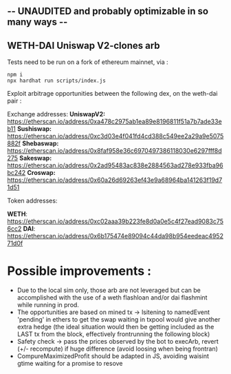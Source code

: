 -- UNAUDITED and probably optimizable in so many ways --
----------------------------------------------------------------------

## WETH-DAI Uniswap V2-clones arb

Tests need to be run on a fork of ethereum mainnet, via :

    npm i
    npx hardhat run scripts/index.js
    

Exploit arbitrage opportunities between the following dex, on the weth-dai pair :

Exchange addresses:
**UniswapV2:** https://etherscan.io/address/0xa478c2975ab1ea89e8196811f51a7b7ade33eb11
**Sushiswap:** https://etherscan.io/address/0xc3d03e4f041fd4cd388c549ee2a29a9e5075882f
**Shebaswap:** https://etherscan.io/address/0x8faf958e36c6970497386118030e6297fff8d275
**Sakeswap:** https://etherscan.io/address/0x2ad95483ac838e2884563ad278e933fba96bc242
**Croswap:** https://etherscan.io/address/0x60a26d69263ef43e9a68964ba141263f19d71d51

Token addresses:

**WETH**: https://etherscan.io/address/0xc02aaa39b223fe8d0a0e5c4f27ead9083c756cc2
**DAI**: https://etherscan.io/address/0x6b175474e89094c44da98b954eedeac495271d0f



# Possible improvements :
- Due to the local sim only, those arb are not leveraged but can be accomplished with
the use of a weth flashloan and/or dai flashmint while running in prod.
- The opportunities are based on mined tx -> lsitening to namedEvent 'pending' in ethers to
get the swap waiting in txpool would give another extra hedge (the ideal situation would then
be getting included as the LAST tx from the block, effectively frontrunning the following block)
- Safety check -> pass the prices observed by the bot to execArb, revert (+/- recompute) if
huge difference (avoid loosing when being frontran)
- CompureMaximizedProfit should be adapted in JS, avoiding waisint gtime waiting for a promise
to resove
